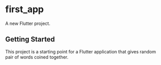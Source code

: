 # first_app

A new Flutter project.

## Getting Started

This project is a starting point for a Flutter application that gives random pair of words coined together.
